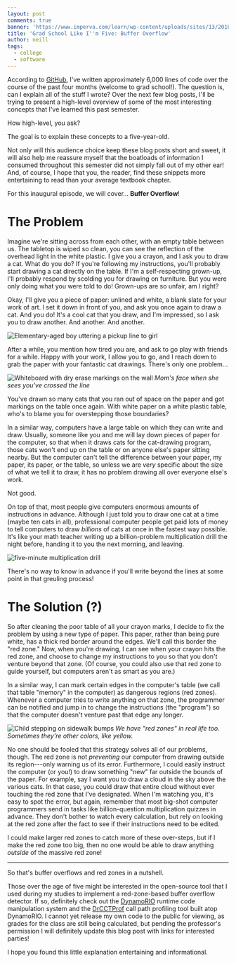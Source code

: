 ```yaml
---
layout: post
comments: true
banner: 'https://www.imperva.com/learn/wp-content/uploads/sites/13/2018/01/buffer-overflow.png'
title: 'Grad School Like I''m Five: Buffer Overflow'
author: neill
tags:
  - college
  - software
---
```


According to [GitHub](https://github.com), I've written approximately 6,000 lines of code over the course of the past four months (welcome to grad school!).
The question is, can I explain all of the stuff I wrote? <!--more-->
Over the next few blog posts, I'll be trying to present a high-level overview of some of the most interesting concepts that I've learned this past semester.

How high-level, you ask?

The goal is to explain these concepts to a five-year-old.

Not only will this audience choice keep these blog posts short and sweet, it will also help me reassure myself that the boatloads of information I consumed throughout this semester did not simply fall out of my other ear!
And, of course, I hope that you, the reader, find these snippets more entertaining to read than your average textbook chapter.

For this inaugural episode, we will cover... **Buffer Overflow**!

# The Problem

Imagine we're sitting across from each other, with an empty table between us.
The tabletop is wiped so clean, you can see the reflection of the overhead light in the white plastic.
I give you a crayon, and I ask you to draw a cat.
What do you do?
If you're following my instructions, you'll probably start drawing a cat directly on the table.
If I'm a self-respecting grown-up, I'll probably respond by scolding you for drawing on furniture.
But you were only doing what you were told to do!
Grown-ups are so unfair, am I right?

Okay, I'll give you a piece of paper: unlined and white, a blank slate for your work of art.
I set it down in front of you, and ask you once again to draw a cat.
And you do!
It's a cool cat that you draw, and I'm impressed, so I ask you to draw another.
And another.
And another.

![Elementary-aged boy uttering a pickup line to girl](https://pics.me.me/hey-girl-isaw-you-coloring-inside-the-linesearlierandivejust-gotto-say-7937983.png)

After a while, you mention how tired you are, and ask to go play with friends for a while.
Happy with your work, I allow you to go, and I reach down to grab the paper with your fantastic cat drawings.
There's only one problem...

![Whiteboard with dry erase markings on the wall](https://www.kenarry.com/wp-content/uploads/2014/09/how-to-get-dry-erase-marker-off-the-wall2.webp)
_Mom's face when she sees you've crossed the line_

You've drawn so many cats that you ran out of space on the paper and got markings on the table once again.
With white paper on a white plastic table, who's to blame you for overstepping those boundaries?

In a similar way, computers have a large table on which they can write and draw.
Usually, someone like you and me will lay down pieces of paper for the computer, so that when it draws cats for the cat-drawing program, those cats won't end up on the table or on anyone else's paper sitting nearby.
But the computer can't tell the difference between your paper, my paper, its paper, or the table, so unless we are _very_ specific about the size of what we tell it to draw, it has no problem drawing all over everyone else's work.

Not good.

On top of that, most people give computers enormous amounts of instructions in advance.
Although I just told you to draw one cat at a time (maybe ten cats in all), professional computer people get paid lots of money to tell computers to draw _billions_ of cats at once in the fastest way possible.
It's like your math teacher writing up a billion-problem multiplication drill the night before, handing it to you the next morning, and leaving.

![five-minute multiplication drill](https://www.1989generationinitiative.org/j/2020/07/times-table-worksheets-activity-shelter-multiplication-drill-counting-money-kindergarten.jpg)

There's no way to know in advance if you'll write beyond the lines at some point in that greuling process!

# The Solution (?)

So after cleaning the poor table of all your crayon marks, I decide to fix the problem by using a new type of paper.
This paper, rather than being pure white, has a thick red border around the edges.
We'll call this border the "red zone."
Now, when you're drawing, I can see when your crayon hits the red zone, and choose to change my instructions to you so that you don't venture beyond that zone.
(Of course, you could also use that red zone to guide yourself, but computers aren't as smart as you are.)

In a similar way, I can mark certain edges in the computer's table (we call that table "memory" in the computer) as dangerous regions (red zones).
Whenever a computer tries to write anything on that zone, the programmer can be notified and jump in to change the instructions (the "program") so that the computer doesn't venture past that edge any longer.

![Child stepping on sidewalk bumps](https://www.simplemost.com/wp-content/uploads/2017/02/7275464206_72432c61cd_o_sidewalk-bumps.jpg)
_We have "red zones" in real life too. Sometimes they're other colors, like yellow._

No one should be fooled that this strategy solves all of our problems, though.
The red zone is not _preventing_ our computer from drawing outside its region---only warning us of its error.
Furthermore, I could easily instruct the computer (or you!) to draw something "new" far outside the bounds of the paper.
For example, say I want you to draw a cloud in the sky above the various cats.
In that case, you could draw that entire cloud without ever touching the red zone that I've designated.
When I'm watching you, it's easy to spot the error, but again, remember that most big-shot computer programmers send in tasks like billion-question multiplication quizzes in advance.
They don't bother to watch every calculation, but rely on looking at the red zone after the fact to see if their instructions need to be edited.

I could make larger red zones to catch more of these over-steps, but if I make the red zone too big, then no one would be able to draw anything _outside_ of the massive red zone!

---

So that's buffer overflows and red zones in a nutshell.

Those over the age of five might be interested in the open-source tool that I used during my studies to implement a red-zone-based buffer overflow detector.
If so, definitely check out the [DynamoRIO](https://dynamorio.org/) runtime code manipulation system and the [DrCCTProf](https://github.com/Xuhpclab/DrCCTProf) call path profiling tool built atop DynamoRIO.
I cannot yet release my own code to the public for viewing, as grades for the class are still being calculated, but pending the professor's permission I will definitely update this blog post with links for interested parties!

I hope you found this little explanation entertaining and informational.